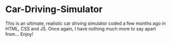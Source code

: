 # Car-Driving-Simulator
This is an ultimate, realistic car driving simulator coded a few months ago in HTML, CSS and JS. Once again, I have nothing much more to say apart from... Enjoy!
